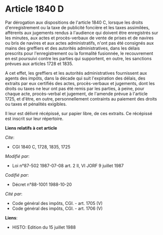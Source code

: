# Article 1840 D

Par dérogation aux dispositions de l'article 1840 C, lorsque les droits d'enregistrement ou la taxe de publicité foncière et
les taxes assimilées, afférents aux jugements rendus à l'audience qui doivent être enregistrés sur les minutes, aux actes et
procès-verbaux de vente de prises et de navires ou bris de navires et aux actes administratifs, n'ont pas été consignés aux
mains des greffiers et des autorités administratives, dans les délais prescrits pour l'enregistrement ou la formalité
fusionnée, le recouvrement en est poursuivi contre les parties qui supportent, en outre, les sanctions prévues aux articles
1728 et 1835.

A cet effet, les greffiers et les autorités administratives fournissent aux agents des impôts, dans la décade qui suit
l'expiration des délais, des extraits par eux certifiés des actes, procès-verbaux et jugements, dont les droits ou taxes ne
leur ont pas été remis par les parties, à peine, pour chaque acte, procès-verbal et jugement, de l'amende prévue à l'article
1725, et d'être, en outre, personnellement contraints au paiement des droits ou taxes et pénalités exigibles.

Il leur est délivré récépissé, sur papier libre, de ces extraits. Ce récépissé est inscrit sur leur répertoire.

**Liens relatifs à cet article**

_Cite_:

  - CGI 1840 C, 1728, 1835, 1725

_Modifié par_:

  - Loi n°87-502 1987-07-08 art. 2 II, VI JORF 9 juillet 1987

_Codifié par_:

  - Décret n°88-1001 1988-10-20

_Cité par_:

  - Code général des impôts, CGI. - art. 1705 (V)
  - Code général des impôts, CGI. - art. 1706 (V)

**Liens**:

  - HISTO: Edition du 15 juillet 1988

